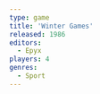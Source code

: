 ```yaml
---
type: game
title: 'Winter Games'
released: 1986
editors: 
  - Epyx
players: 4
genres:
  - Sport
---
```

